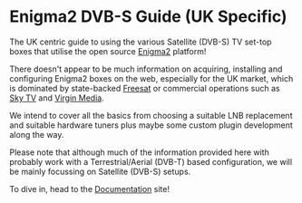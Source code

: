 # Enigma2 DVB-S Guide (UK Specific)

The UK centric guide to using the various Satellite (DVB-S) TV set-top boxes that utilise the open source [Enigma2](https://www.enigma2.net/) platform!

There doesn't appear to be much information on acquiring, installing and configuring Enigma2 boxes on the web, especially for the UK market, which is dominated by state-backed [Freesat](https://www.freesat.co.uk/) or commercial operations such as [Sky TV](https://www.sky.com/) and [Virgin Media](https://www.virginmedia.com/).

We intend to cover all the basics from choosing a suitable LNB replacement and suitable hardware tuners plus maybe some custom plugin development along the way.

Please note that although much of the information provided here with probably work with a Terrestrial/Aerial (DVB-T) based configuration, we will be mainly focussing on Satellite (DVB-S) setups. 

To dive in, head to the [Documentation](https://enigma2uk.github.io/) site!
